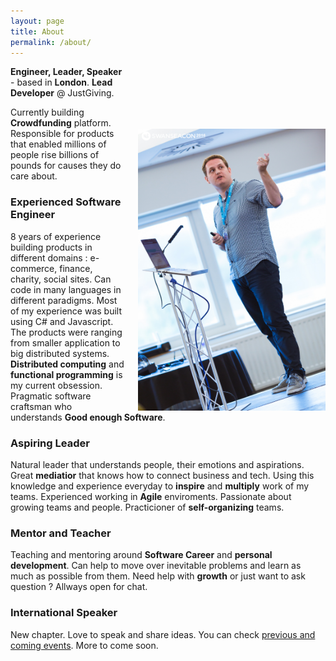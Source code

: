 ```yaml
---
layout: page
title: About
permalink: /about/
---
```


<img src="/images/swansea_michal_franc.jpg" width="300" style="float: right; margin-top: 100px; margin-left: 20px;"/>

**Engineer, Leader, Speaker** - based in **London**. **Lead Developer** @ JustGiving.

Currently building **Crowdfunding** platform. Responsible for products that enabled millions of people rise billions of pounds for causes they do care about.

### Experienced Software Engineer
8 years of experience building products in different domains : e-commerce, finance, charity, social sites.
Can code in many languages in different paradigms. Most of my experience was built using C# and Javascript.
The products were ranging from smaller application to big distributed systems. **Distributed computing** and **functional programming** is my current obsession. Pragmatic software craftsman who understands **Good enough Software**. 

### Aspiring Leader
Natural leader that understands people, their emotions and aspirations. Great **mediatior** that knows how to connect business and tech. Using this knowledge and experience everyday to **inspire** and **multiply** work of my teams. Experienced working in **Agile** enviroments. Passionate about growing teams and people. Practicioner of **self-organizing** teams.

### Mentor and Teacher
Teaching and mentoring around **Software Career** and **personal development**. Can help to move over inevitable problems and learn as much as possible from them. Need help with **growth** or just want to ask question ? Allways open for chat.

### International Speaker
New chapter. Love to speak and share ideas. You can check [previous and coming events](/speaking). More to come soon.

